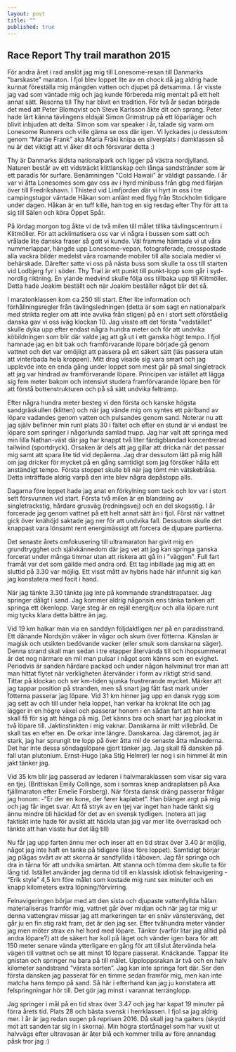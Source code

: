 ```yaml
---
layout: post
title: ""
published: true
---
```


## Race Report Thy trail marathon 2015


För andra året i rad anslöt jag mig till Lonesome-resan till Danmarks "barskaste" maraton. I fjol blev loppet lite av en chock då jag aldrig hade kunnat föreställa mig mängden vatten och djupet på detsamma. I år visste jag vad som väntade mig och jag kunde förbereda mig mentalt på ett helt annat sätt. Resorna till Thy har blivit en tradition. För två år sedan började det med att Peter Blomqvist och Steve Karlsson åkte dit och sprang. Peter hade lärt känna tävlingens eldsjäl Simon Grimstrup på ett löparläger och blivit inbjuden att delta. Simon som var speaker i år, talade sig varm om Lonesome Runners och ville gärna se oss där igen. Vi lyckades ju dessutom genom “Mariäe Frank” aka Maria Fräki knipa en silverplats i damklassen så nu är det viktigt att vi åker dit och försvarar detta :) 

Thy är Danmarks äldsta nationalpark och ligger på västra nordjylland. Naturen består av ett vidsträckt klittlanskap och långa sandstränder som är ett paradis för surfare. Benämningen "Cold Hawaii" är väldigt passande. I år var vi åtta Lonesomes som gav oss av i hyrd minibuss från gbg med färjan över till Fredrikshavn. I Thisted vid Limfjorden där vi hyrt in oss i tre campingstugor väntade Håkan som anlänt med flyg från Stockholm tidigare under dagen. Håkan är en tuff kille, han tog en sig resdag  efter Thy för att ta sig till Sälen och köra Öppet Spår.

På lördag morgon tog åkte vi de två milen till målet tillika tävlingscentrum i Klitmöller. För att acklimatisera oss var vi några i bussen som satt och vrålade lite danska fraser så gott vi kunde. Väl framme hämtade vi ut våra nummerlappar, hängde upp Lonesome-vepan, fotograferade, crosspostade alla vackra bilder medelst våra roamande mobiler till alla sociala medier vi behärskade. Därefter satte vi oss på nästa buss som skulle ta oss till starten vid Lodbjerg fyr i söder. Thy Trail är ett punkt till punkt-lopp som går i syd-nordlig riktning. En ylande medvind skulle följa oss tillbaka upp till Klitmöller. Detta hade Joakim beställt och när Joakim beställer något blir det så.

I maratonklassen kom ca 250 till start. Efter lite information och förhållningsregler från tävlingsledningen (detta är som sagt en nationalpark med strikta regler om att inte avvika från stigen)  på en i stort sett oförståelig danska gav vi oss iväg klockan 10. Jag visste att det första "vadstället"  skulle dyka upp efter endast några hundra meter och för att undvika köbildningen som blir där valde jag att gå ut i ett ganska högt tempo. I fjol hamnade jag en bit bak och framförvarande löpare började gå genom vattnet och det var omöjligt att passera på ett säkert sätt (läs passera utan att vinterbada hela kroppen). Mitt drag visade sig vara smart och jag upplevde inte en enda gång under loppet som mest går på smal singletrack att jag var hindrad av framförvarande löpare. Principen var istället att lägga sig fem meter bakom och intensivt studera framförvarande löpare ben för att förstå bottenstrukturen och på så sätt undvika feltramp.

Efter några hundra meter besteg vi den första och kanske högsta sandgräskullen (klitten) och när jag vände mig om syntes ett pärlband av löpare vadandes genom vatten och pulsandes genom sand. Noterar nu att jag själv befinner min runt plats 30 i fältet och efter en stund är vi endast tre löpare som springer i någorlunda samlad trupp. Jag har valt att springa med min lilla Nathan-väst där jag har knappt två liter färdigblandad koncentrerad tailwind (sportdryck). Orsaken är dels att jag gillar att dricka när det passar mig samt att spara lite tid vid depåerna. Jag drar dessutom lätt på mig håll om jag dricker för mycket på en gång samtidigt som jag försöker hålla ett anständigt tempo. Första stoppet skulle bli när jag tömt min vätskeblåsa. Detta inträffade aldrig varpå den inte blev några depåstopp alls.

Dagarna före loppet hade jag anat en förkylning som tack och lov var i stort sett försvunnen vid start. Första två milen är en blandning av singletrackstig,  hårdare grusväg (redningsvej) och en del skogsstig. I år forcerade jag genom vattnet på ett helt annat sätt än i fjol. Först när vattnet gick över knähöjd saktade jag ner för att undvika fall. Dessutom skulle det knappast vara lönsamt rent energimässigt att forcera de djupare partierna. 

Det senaste årets omfokusering till ultramaraton har givit mig en  grundtrygghet och självkännedom där jag vet att jag kan springa ganska forcerat under många timmar utan att riskera att gå in i "väggen". Full fart framåt var det som gällde med andra ord. Ett tag inbillade jag mig att en sluttid på 3.30 var möjlig. Ett visst mått av hybris hade här infunnit sig kan jag konstatera med facit i hand. 

När jag tänkte 3.30 tänkte jag inte på kommande strandstrapatser. Jag springer dåligt i sand. Jag kommer aldrig någonsin ens tänka tanken att springa ett ökenlopp. Varje steg är en rejäl energitjuv och alla löpare runt mig tycks klara detta bättre än jag. 

Vid 19 km halkar man via en sanddyn följdaktligen ner på en paradisstrand. Ett dånande Nordsjön vräker in vågor och skum över fötterna. Känslan är magisk och utsikten bedövande vacker (eller smuk som danskarna säger). Denna strand skall man sedan i tre etapper återvända till och ihopsummerat är det nog närmare en mil man pulsar i något som känns som en evighet. Periodvis är sanden hårdare packad och under någon halvminut tror man att man hittat flytet när verkligheten återvänder i form av riktigt strid sand. Tittar på klockan och ser km-tiden sjunka frustrerande mycket. Märker att jag tappar position på stranden, men så snart jag fått fast mark under fötterna passerar jag löpare. Vid 31 km hinner jag upp en dansk rygg som jag sett av och till under hela loppet, han verkar ha kroknat lite och jag lägger in en högre växel och passerar honom i en sådan fart att han inte skall få för sig att hänga på mig. Det känns bra och snart har jag plockat in två löpare till. Jaktinstinkten i mig vaknar. Danskarna är mitt villebråd. De skall tas en efter en. De orkar inte längre. Danskarna. Jag däremot, jag är stark, jag har sprungit tre lopp på över åtta mil de senaste åtta månaderna. Det har inte dessa söndagslöpare gjort tänker jag. Jag skall få dansken på fall utan plutonium. Ernst-Hugo (aka Stig Helmer) ler nog i sin himmel åt min jakt tänker jag.

Vid 35 km blir jag passerad av ledaren i halvmaraklassen som visar sig vara en tjej. (Brittiskan Emily Collinge, som i somras knep andraplatsen på Axa fjällmaraton efter Emelie Forsberg). När första dansk dräng passerar frågar jag honom: -”Er der en kone, der fører kapløbet”. Han blänger argt på mig och jag får inget svar. Att få stryk av en tjej var inget han hade tänkt sig ännu mindre bli häcklad för det av en svensk tydligen. (notera att jag faktiskt inte hade för avsikt att häckla utan jag var mer lite överraskad och tänkte att han visste hur det låg till)

Nu får jag upp farten ännu mer och inser att en tid strax över 3.40 är möjlig, något jag inte haft en tanke på tidigare (läse före loppet). Samtidigt börjar jag plågas svårt av att skorna är sandfyllda i tåboxen. Jag får springa och dra in tårna för att undvika smärtan. Att stanna och tömma dem skulle ta för lång tid. Istället använder jag denna tid till en klassisk idiotisk felnavigering - “Erik style” 4,5 km före målet som kostade mig runt sex minuter och en knapp kilometers extra löpning/förvirring. 

Felnavigeringen börjar med att den sista och djupaste vattenfyllda hålan materialiseras framför mig, vattnet går över midjan och när jag tar mig ur denna vattengrav missar jag att markeringen tar en snäv vänstersväng, det går ju en fin stig rakt fram, det är den jag ser. Efter tvåhundra meter vänder jag men möter strax en hel hord med löpare. Tänker (varför litar jag alltid på andra löpare?) att de säkert har koll på läget och vänder igen bara för att 150 meter senare vända ytterligare en gång för att tillslut återvända hela vägen till vattnet och se att minst 10 löpare passerat. Knäckande. Tappar lite gnistan och springer nu bara på till målet. Upploppsrakan är två och en halv kilometer sandstrand “värsta sorten”. Jag kan inte springa fort där. Ser den första dansken jag passerat för en timme sedan framför mig, men kan inte matcha hans tempo på sand. Så här i efterhand kan jag ju konstatera att felspringningar hör till. Det gör jag minst i varannat terränglopp. 

Jag springer i mål på en tid strax över 3.47 och jag har kapat 19 minuter på förra årets tid. Plats 28 och bästa svensk i herrklassen. I fjol sa jag aldrig mer. I år är jag redan sugen på reprisen 2016. Då skall jag ha gaiters (skydd mot att sanden tar sig in i skorna). Min högra stortånagel som har vuxit ut halvvägs efter ultravasan är åter blå och kommer trilla av före annandag påsk tror jag :)
